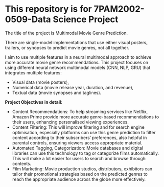 # This repository is for 7PAM2002-0509-Data Science Project

The title of the project is Multimodal Movie Genre Prediction.

There are single-model implementations that use either visual posters, trailers, or synopses to predict movie genres, not all together. 

I aim to use multiple features in a neural multimodal approach to achieve more accurate movie genre recommendations. This project focuses on using different neural network multimodal models (CNN, NLP, GRU) that integrates multiple features: 
 - Visual data (movie posters),
 - Numerical data (movie release year, duration, and revenue),
 - Textual data (movie synopses and taglines).

**Project Objectives in detail:**

- Content Recommendations: To help streaming services like Netflix, Amazon Prime provide more accurate genre-based recommendations to their users, enhancing personalised viewing experiences.
- Content Filtering:  This will improve filtering and for search engine optimisation, especially platforms can use this genre prediction to filter content according to their subscribers’ preferences, also helpful in parental controls, ensuring viewers access appropriate material.
- Automated Tagging, Categorization: Movie databases and digital libraries can use this technology to tag or categorize films automatically. This will make a lot easier for users to search and browse through contents.
- Film Marketing: Movie production studios, distributors, exhibitors can tailor their promotional strategies based on the predicted genres to reach the appropriate audience across the globe more effectively.

